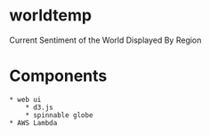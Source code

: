# worldtemp
Current Sentiment of the World Displayed By Region

# Components

    * web ui
        * d3.js
        * spinnable globe
    * AWS Lambda

